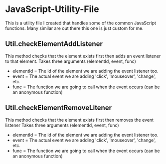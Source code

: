 # JavaScript-Utility-File
This is a utility file I created that handles some of the common JavaScript functions.  Many similar are out there this one is just custom for me.

## Util.checkElementAddListener
This method checks that the element exists first then adds an event listener to that element.
Takes three arguments (elementId, event, func)
* elementId = The id of the element we are adding the event listener too.
* event = The actual event we are adding 'click', 'mouseover', 'change', etc.
* func = The function we are going to call when the event occurs (can be an anonymous function)

## Util.checkElementRemoveLitener
This method checks that the element exists first then removes the event listener
Takes three arguments (elementId, event, func)
* elementId = The id of the element we are adding the event listener too.
* event = The actual event we are adding 'click', 'mouseover', 'change', etc.
* func = The function we are going to call when the event occurs (can be an anonymous function)
